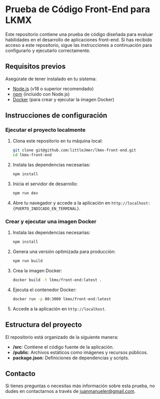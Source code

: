 # Prueba de Código Front-End para LKMX

Este repositorio contiene una prueba de código diseñada para evaluar habilidades en el desarrollo de aplicaciones front-end. Si has recibido acceso a este repositorio, sigue las instrucciones a continuación para configurarlo y ejecutarlo correctamente.

## Requisitos previos

Asegúrate de tener instalado en tu sistema:

- [Node.js](https://nodejs.org/) (v18 o superior recomendado)
- [npm](https://www.npmjs.com/) (incluido con Node.js)
- [Docker](https://www.docker.com/) (para crear y ejecutar la imagen Docker)

## Instrucciones de configuración

### Ejecutar el proyecto localmente

1. Clona este repositorio en tu máquina local:
   ```bash
   git clone git@github.com:littleJmer/lkmx-front-end.git
   cd lkmx-front-end
   ```

2. Instala las dependencias necesarias:
   ```bash
   npm install
   ```

3. Inicia el servidor de desarrollo:
   ```bash
   npm run dev
   ```

4. Abre tu navegador y accede a la aplicación en `http://localhost:{PUERTO_INDICADO_EN_TERMINAL}`.

### Crear y ejecutar una imagen Docker

1. Instala las dependencias necesarias:
   ```bash
   npm install
   ```

2. Genera una versión optimizada para producción:
   ```bash
   npm run build
   ```

3. Crea la imagen Docker:
   ```bash
   docker build -t lkmx/front-end:latest .
   ```

4. Ejecuta el contenedor Docker:
   ```bash
   docker run -p 80:3000 lkmx/front-end:latest
   ```

5. Accede a la aplicación en `http://localhost`.

## Estructura del proyecto

El repositorio está organizado de la siguiente manera:

- **/src**: Contiene el código fuente de la aplicación.
- **/public**: Archivos estáticos como imágenes y recursos públicos.
- **package.json**: Definiciones de dependencias y scripts.

## Contacto

Si tienes preguntas o necesitas más información sobre esta prueba, no dudes en contactarnos a través de [juanmanueler@gmail.com](mailto:juanmanueler@gmail.com).

